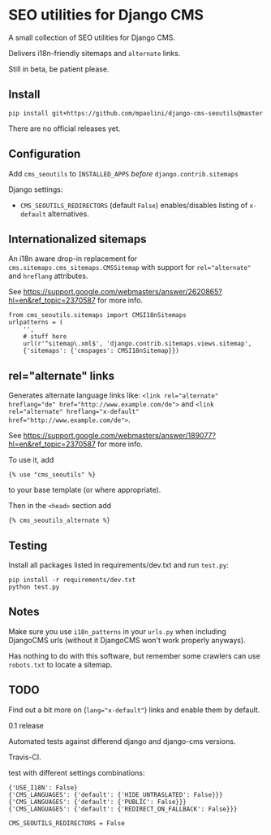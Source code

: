 # SEO utilities for Django CMS

A small collection of SEO utilities for Django CMS.

Delivers i18n-friendly sitemaps and `alternate` links.

Still in beta, be patient please.


## Install

	pip install git+https://github.com/mpaolini/django-cms-seoutils@master

There are no official releases yet.


## Configuration

Add `cms_seoutils` to `INSTALLED_APPS` *before* `django.contrib.sitemaps`

Django settings:
- `CMS_SEOUTILS_REDIRECTORS` (default `False`) enables/disables
  listing of `x-default` alternatives.


## Internationalized sitemaps

An i18n aware drop-in replacement for `cms.sitemaps.cms_sitemaps.CMSSitemap`
with support for `rel="alternate"` and `hreflang` attributes.

See https://support.google.com/webmasters/answer/2620865?hl=en&ref_topic=2370587
for more info.

	from cms_seoutils.sitemaps import CMSI18nSitemaps
	urlpatterns = (
		'',
        # stuff here
        url(r'^sitemap\.xml$', 'django.contrib.sitemaps.views.sitemap',
        {'sitemaps': {'cmspages': CMSI18nSitemap}})


## rel="alternate" links

Generates alternate language links like:
`<link rel="alternate" hreflang="de" href="http://www.example.com/de">` and
`<link rel="alternate" hreflang="x-default" href="http://www.example.com/de">`.

See https://support.google.com/webmasters/answer/189077?hl=en&ref_topic=2370587
for more info.

To use it, add

	{% use "cms_seoutils" %}
	
to your base template (or where appropriate).

Then in the `<head>` section add

	{% cms_seoutils_alternate %}


## Testing

Install all packages listed in requirements/dev.txt and run `test.py`:

    pip install -r requirements/dev.txt
	python test.py


## Notes

Make sure you use `i18n_patterns` in your `urls.py` when including DjangoCMS
urls (without it DjangoCMS won't work properly anyways).

Has nothing to do with this software, but remember some crawlers can use
`robots.txt` to locate a sitemap.


## TODO

Find out a bit more on (`lang="x-default"`) links and enable them by default.

0.1 release

Automated tests against differend django and django-cms versions.

Travis-CI.


test with different settings combinations:

    {'USE_I18N': False}
    {'CMS_LANGUAGES': {'default': {'HIDE_UNTRASLATED': False}}}
    {'CMS_LANGUAGES': {'default': {'PUBLIC': False}}}
    {'CMS_LANGUAGES': {'default': {'REDIRECT_ON_FALLBACK': False}}}

    CMS_SEOUTILS_REDIRECTORS = False
